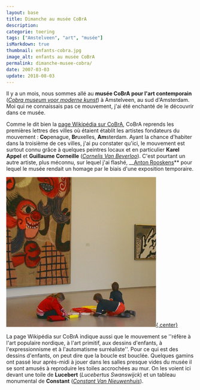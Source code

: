 ```yaml
---
layout: base
title: Dimanche au musée CoBrA
description: 
categorie: toering
tags: ["Amstelveen", "art", "musée"]
isMarkdown: true
thumbnail: enfants-cobra.jpg
image_alt: enfants au musée CoBrA
permalink: dimanche-musee-cobra/
date: 2007-03-03
update: 2018-08-03
---
```


Il y a un mois, nous sommes allé au **musée CoBrA pour l'art contemporain** (*[Cobra museum voor moderne kunst](http://www.cobra-museum.nl/)*) à Amstelveen, au sud d'Amsterdam. Moi qui ne connaissais pas ce mouvement, j'ai été enchanté de le découvrir dans ce musée. 

Comme le dit bien la [page Wikipédia sur CoBrA](http://fr.wikipedia.org/wiki/Cobra_%28mouvement%29), CoBrA reprends les premières lettres des villes où étaient établit les artistes fondateurs du mouvement : **Co**penague, **Br**uxelles, **Am**sterdam. Ayant la chance d'habiter dans la troisième de ces villes, j'ai pu constater qu'ici, le mouvement est surtout connu grâce à quelques peintres locaux et en particulier **Karel Appel** et **Guillaume Corneille** (*[Cornelis Van Beverloo](http://fr.wikipedia.org/wiki/Guillaume_Corneille)*). C'est pourtant un autre artiste, plus méconnu, sur lequel j'ai flashé, __[Anton Rooskens](http://fr.wikipedia.org/wiki/Anton_Rooskens)** pour lequel le musée rendait un homage par le biais d'une exposition temporaire.

[![enfants qui dessinent sur le sol](enfants-cobra.jpg){.center}](https://www.flickr.com/photos/13274211@N00/395859054)

La page Wikipédia sur CoBrA indique aussi que le mouvement se ''réfère à l'art populaire nordique, à l'art primitif, aux dessins d'enfants, à l'expressionnisme et à l'automatisme surréaliste''. Pour ce qui est des dessins d'enfants, on peut dire que la boucle est bouclée. Quelques gamins ont passé leur après-midi à jouer dans les salles presque vides du musée il se sont amusés à reproduire les toiles accrochées au mur. On les voient ici devant une toile de **Lucebert** (*Lucebertus Swanswijck*) et un tableau monumental de **Constant** (*[Constant Van Nieuwenhuis](http://fr.wikipedia.org/wiki/Constant_Van_Nieuwenhuis)*).
